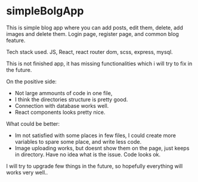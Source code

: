 # simpleBolgApp
This is simple blog app where you can add posts, edit them, delete, add images and delete them.
Login page, register page, and common blog feature.

Tech stack used. JS, React, react router dom, scss, express, mysql.

This is not finished app, it has missing functionalities which i will try to fix in the future.

On the positive side:
  - Not large ammounts of code in one file,
  - I think the directories structure is pretty good.
  - Connection with database works well.
  - React components looks pretty nice.
  
 What could be better:
  - Im not satisfied with some places in few files, I could create more variables to spare some place, and write less code.
  - Image uploading works, but doesnt show them on the page, just keeps in directory. Have no idea what is the issue. Code looks ok.
  
  I will try to upgrade few things in the future, so hopefully everything will works very well..
